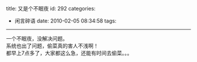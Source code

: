 title: 又是个不眠夜
id: 292
categories:
  - 闲言碎语
date: 2010-02-05 08:34:58
tags:
---

一个不眠夜，没解决问题。
</br>系统也出了问题，偷菜真的害人不浅啊！
</br>都早上7点多了，大家都这么急，还能有时间去偷菜。。。